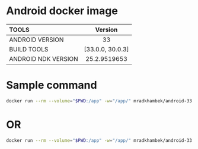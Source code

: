 # Android docker image

| TOOLS                 | Version           |
| :---                  |       :----:      |
| ANDROID VERSION       | 33                |
| BUILD TOOLS           | [33.0.0, 30.0.3]  |
| ANDROID NDK VERSION   | 25.2.9519653      |

# Sample command

```bash
docker run --rm --volume="$PWD:/app" -w="/app/" mradkhambek/android-33 sh -c "./gradlew assembleDebug"
```

# OR
```bash
docker run --rm --volume="$PWD:/app" -w="/app/" mradkhambek/android-33 sh -c "gradle assembleDebug"
```